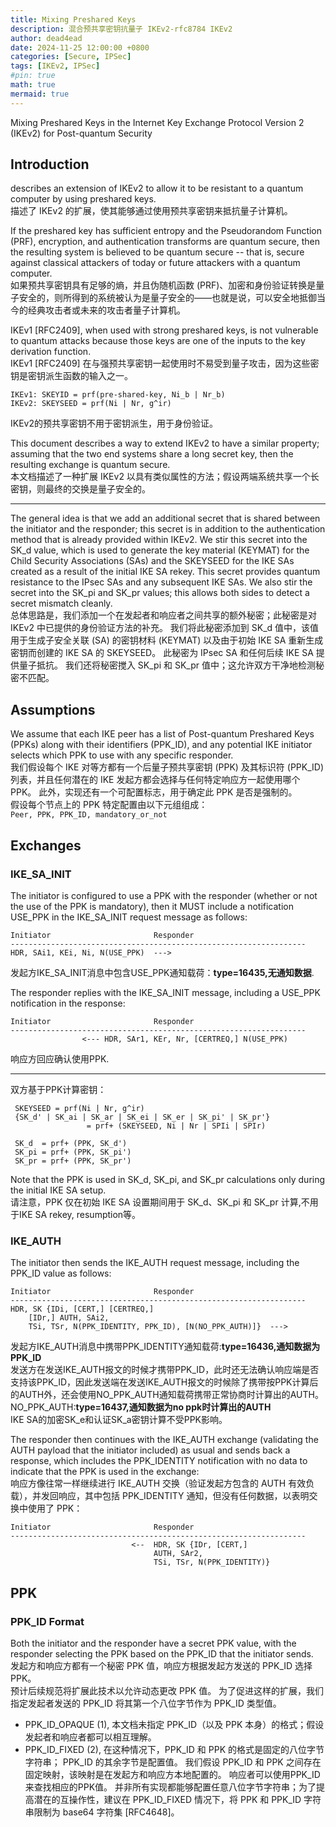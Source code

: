 ```yaml
---
title: Mixing Preshared Keys
description: 混合预共享密钥抗量子 IKEv2-rfc8784 IKEv2
author: dead4ead
date: 2024-11-25 12:00:00 +0800
categories: [Secure, IPSec]
tags: [IKEv2, IPSec]
#pin: true
math: true
mermaid: true
---
```


Mixing Preshared Keys in the Internet Key Exchange Protocol Version 2 (IKEv2) for Post-quantum Security

## Introduction
 describes an extension of IKEv2 to allow it to be resistant to a quantum computer by using preshared keys.  
 描述了 IKEv2 的扩展，使其能够通过使用预共享密钥来抵抗量子计算机。

 If the preshared key has sufficient entropy and the Pseudorandom Function (PRF), encryption, and authentication transforms are quantum secure, then the resulting system is believed to be quantum secure -- that is, secure against classical attackers of today or future attackers with a quantum computer.  
 如果预共享密钥具有足够的熵，并且伪随机函数 (PRF)、加密和身份验证转换是量子安全的，则所得到的系统被认为是量子安全的——也就是说，可以安全地抵御当今的经典攻击者或未来的攻击者量子计算机。  

IKEv1 [RFC2409], when used with strong preshared keys, is not vulnerable to quantum attacks because those keys are one of the inputs to the key derivation function.  
IKEv1 [RFC2409] 在与强预共享密钥一起使用时不易受到量子攻击，因为这些密钥是密钥派生函数的输入之一。 

`IKEv1: SKEYID = prf(pre-shared-key, Ni_b | Nr_b)`  
`IKEv2: SKEYSEED = prf(Ni | Nr, g^ir) ` 

IKEv2的预共享密钥不用于密钥派生，用于身份验证。

This document describes a way to extend IKEv2 to have a similar property; assuming that the two end systems share a long secret key, then the resulting exchange is quantum secure.  
本文档描述了一种扩展 IKEv2 以具有类似属性的方法；假设两端系统共享一个长密钥，则最终的交换是量子安全的。

----
The general idea is that we add an additional secret that is shared between the initiator and the responder; this secret is in addition to the authentication method that is already provided within IKEv2. We stir this secret into the SK_d value, which is used to generate the key material (KEYMAT) for the Child Security Associations (SAs) and the SKEYSEED for the IKE SAs created as a result of the initial IKE SA rekey. This secret provides quantum resistance to the IPsec SAs and any subsequent IKE SAs. We also stir the secret into the SK_pi and SK_pr values; this allows both sides to detect a secret mismatch cleanly.  
总体思路是，我们添加一个在发起者和响应者之间共享的额外秘密；此秘密是对 IKEv2 中已提供的身份验证方法的补充。 我们将此秘密添加到 SK_d 值中，该值用于生成子安全关联 (SA) 的密钥材料 (KEYMAT) 以及由于初始 IKE SA 重新生成密钥而创建的 IKE SA 的 SKEYSEED。 此秘密为 IPsec SA 和任何后续 IKE SA 提供量子抵抗。 我们还将秘密搅入 SK_pi 和 SK_pr 值中；这允许双方干净地检测秘密不匹配。  

## Assumptions
We assume that each IKE peer has a list of Post-quantum Preshared Keys (PPKs) along with their identifiers (PPK_ID), and any potential IKE initiator selects which PPK to use with any specific responder.  
我们假设每个 IKE 对等方都有一个后量子预共享密钥 (PPK) 及其标识符 (PPK_ID) 列表，并且任何潜在的 IKE 发起方都会选择与任何特定响应方一起使用哪个 PPK。 此外，实现还有一个可配置标志，用于确定此 PPK 是否是强制的。  
假设每个节点上的 PPK 特定配置由以下元组组成：  
      ` Peer, PPK, PPK_ID, mandatory_or_not `  

## Exchanges

### IKE_SA_INIT
The initiator is configured to use a PPK with the responder (whether or not the use of the PPK is mandatory), then it MUST include a notification USE_PPK in the IKE_SA_INIT request message as follows:
```
Initiator                       Responder
------------------------------------------------------------------
HDR, SAi1, KEi, Ni, N(USE_PPK)  --->
```
发起方IKE_SA_INIT消息中包含USE_PPK通知载荷：**type=16435,无通知数据**.

The responder replies with the IKE_SA_INIT message, including a USE_PPK notification in the response:
```
Initiator                       Responder
------------------------------------------------------------------
                <--- HDR, SAr1, KEr, Nr, [CERTREQ,] N(USE_PPK)
```
响应方回应确认使用PPK.

----

双方基于PPK计算密钥：
```
 SKEYSEED = prf(Ni | Nr, g^ir)
 {SK_d' | SK_ai | SK_ar | SK_ei | SK_er | SK_pi' | SK_pr'}
                 = prf+ (SKEYSEED, Ni | Nr | SPIi | SPIr)

 SK_d  = prf+ (PPK, SK_d')
 SK_pi = prf+ (PPK, SK_pi')
 SK_pr = prf+ (PPK, SK_pr')
```
Note that the PPK is used in SK_d, SK_pi, and SK_pr calculations only during the initial IKE SA setup.  
请注意，PPK 仅在初始 IKE SA 设置期间用于 SK_d、SK_pi 和 SK_pr 计算,不用于IKE SA rekey, resumption等。  

### IKE_AUTH
The initiator then sends the IKE_AUTH request message, including the PPK_ID value as follows:  
```
Initiator                       Responder
------------------------------------------------------------------
HDR, SK {IDi, [CERT,] [CERTREQ,]
    [IDr,] AUTH, SAi2,
    TSi, TSr, N(PPK_IDENTITY, PPK_ID), [N(NO_PPK_AUTH)]}  --->
```
发起方IKE_AUTH消息中携带PPK_IDENTITY通知载荷:**type=16436,通知数据为PPK_ID**  
发送方在发送IKE_AUTH报文的时候才携带PPK_ID，此时还无法确认响应端是否支持该PPK_ID，因此发送端在发送IKE_AUTH报文的时候除了携带按PPK计算后的AUTH外，还会使用NO_PPK_AUTH通知载荷携带正常协商时计算出的AUTH。  
NO_PPK_AUTH:**type=16437,通知数据为no ppk时计算出的AUTH**  
IKE SA的加密SK_e和认证SK_a密钥计算不受PPK影响。

The responder then continues with the IKE_AUTH exchange (validating the AUTH payload that the initiator included) as usual and sends back a response, which includes the PPK_IDENTITY notification with no data to indicate that the PPK is used in the exchange:  
响应方像往常一样继续进行 IKE_AUTH 交换（验证发起方包含的 AUTH 有效负载），并发回响应，其中包括 PPK_IDENTITY 通知，但没有任何数据，以表明交换中使用了 PPK：
```
Initiator                       Responder
------------------------------------------------------------------
                           <--  HDR, SK {IDr, [CERT,]
                                AUTH, SAr2,
                                TSi, TSr, N(PPK_IDENTITY)}
```
## PPK
### PPK_ID Format
Both the initiator and the responder have a secret PPK value, with the responder selecting the PPK based on the PPK_ID that the initiator sends.  
发起方和响应方都有一个秘密 PPK 值，响应方根据发起方发送的 PPK_ID 选择 PPK。  
预计后续规范将扩展此技术以允许动态更改 PPK 值。 为了促进这样的扩展，我们指定发起者发送的 PPK_ID 将其第一个八位字节作为 PPK_ID 类型值。
- PPK_ID_OPAQUE (1), 本文档未指定 PPK_ID（以及 PPK 本身）的格式；假设发起者和响应者都可以相互理解。
- PPK_ID_FIXED (2), 在这种情况下，PPK_ID 和 PPK 的格式是固定的八位字节字符串； PPK_ID 的其余字节是配置值。 我们假设 PPK_ID 和 PPK 之间存在固定映射，该映射是在发起方和响应方本地配置的。 响应者可以使用PPK_ID来查找相应的PPK值。 并非所有实现都能够配置任意八位字节字符串；为了提高潜在的互操作性，建议在 PPK_ID_FIXED 情况下，将 PPK 和 PPK_ID 字符串限制为 base64 字符集 [RFC4648]。
  
